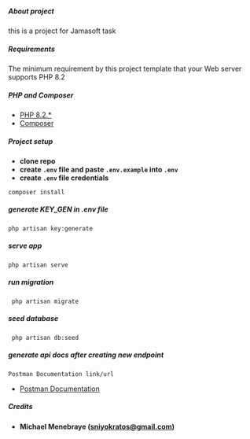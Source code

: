 ##### About project
this is a project for Jamasoft task

##### Requirements
The minimum requirement by this project template that your Web server supports PHP 8.2

##### PHP and Composer
* [PHP 8.2.*](https://computingforgeeks.com/how-to-install-php-8-2-on-ubuntu/)
* [Composer](https://getcomposer.org/doc/00-intro.md#using-composer)

##### Project setup
- **clone repo**
- **create `.env` file and paste `.env.example` into `.env`**
- **create `.env` file credentials**

```
composer install
```
##### generate KEY_GEN in .env file
```
php artisan key:generate
```

##### serve app
```
php artisan serve
```
##### run migration
```
 php artisan migrate
```

##### seed database
```
 php artisan db:seed
```
##### generate api docs after creating new endpoint
```
Postman Documentation link/url
```
* [Postman Documentation](https://documenter.getpostman.com/view/37064648/2sA3kSnNHm)


##### Credits
- **Michael Menebraye (sniyokratos@gmail.com)**

